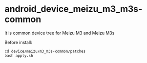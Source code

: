# android_device_meizu_m3_m3s-common

It is common device tree for Meizu M3 and Meizu M3s

Before install:

```
cd device/meizu/m3_m3s-common/patches
bash apply.sh
``` 
